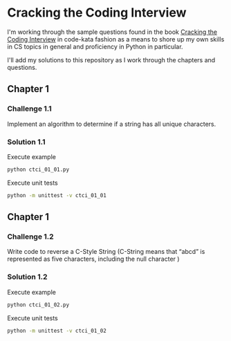 # Cracking the Coding Interview

I'm working through the sample questions found in the book [Cracking the Coding Interview](http://www.crackingthecodinginterview.com) in code-kata fashion as a means to shore up my own skills in CS topics in general and proficiency in Python in particular.

I'll add my solutions to this repository as I work through the chapters and questions.

## Chapter 1
### Challenge 1.1
Implement an algorithm to determine if a string has all unique characters.

### Solution 1.1
Execute example

```bash
python ctci_01_01.py
```

Execute unit tests

```bash
python -m unittest -v ctci_01_01
```

## Chapter 1
### Challenge 1.2
Write code to reverse a C-Style String (C-String means that “abcd” is represented as five characters, including the null character )

### Solution 1.2
Execute example

```bash
python ctci_01_02.py
```

Execute unit tests

```bash
python -m unittest -v ctci_01_02
```

## 
